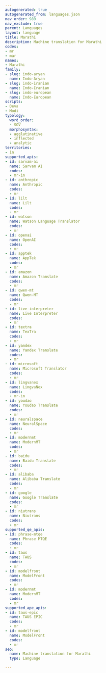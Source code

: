 ```yaml
---
autogenerated: true
autogenerated_from: languages.json
nav_order: 980
nav_exclude: true
parent: Languages
layout: language
title: Marathi
description: Machine translation for Marathi
codes:
- mr
- mar
names:
- Marathi
family:
- slug: indo-aryan
  name: Indo-Aryan
- slug: indo-iranian
  name: Indo-Iranian
- slug: indo-european
  name: Indo-European
scripts:
- Deva
- Modi
typology:
  word_order:
  - SOV
  morphosyntax:
  - agglutinative
  - inflected
  - analytic
territories:
- in
supported_apis:
- id: sarvam-ai
  name: Sarvam AI
  codes:
  - mr-in
- id: anthropic
  name: Anthropic
  codes:
  - mr
- id: lilt
  name: Lilt
  codes:
  - mr
- id: watson
  name: Watson Language Translator
  codes:
  - mr
- id: openai
  name: OpenAI
  codes:
  - mr
- id: apptek
  name: AppTek
  codes:
  - mr
- id: amazon
  name: Amazon Translate
  codes:
  - mr
- id: qwen-mt
  name: Qwen-MT
  codes:
  - mr
- id: live-interpreter
  name: Live Interpreter
  codes:
  - mr
- id: textra
  name: TexTra
  codes:
  - mr
- id: yandex
  name: Yandex Translate
  codes:
  - mr
- id: microsoft
  name: Microsoft Translator
  codes:
  - mr
- id: lingvanex
  name: LingvaNex
  codes:
  - mr-in
- id: youdao
  name: Youdao Translate
  codes:
  - mr
- id: neuralspace
  name: NeuralSpace
  codes:
  - mr
- id: modernmt
  name: ModernMT
  codes:
  - mr
- id: baidu
  name: Baidu Translate
  codes:
  - mr
- id: alibaba
  name: Alibaba Translate
  codes:
  - mr
- id: google
  name: Google Translate
  codes:
  - mr
- id: niutrans
  name: Niutrans
  codes:
  - mr
supported_qe_apis:
- id: phrase-mtqe
  name: Phrase MTQE
  codes:
  - mr
- id: taus
  name: TAUS
  codes:
  - mr
- id: modelfront
  name: ModelFront
  codes:
  - mr
- id: modernmt
  name: ModernMT
  codes:
  - mr
supported_ape_apis:
- id: taus-epic
  name: TAUS EPIC
  codes:
  - mr
- id: modelfront
  name: ModelFront
  codes:
  - mr
seo:
  name: Machine translation for Marathi
  type: Language

---
```


